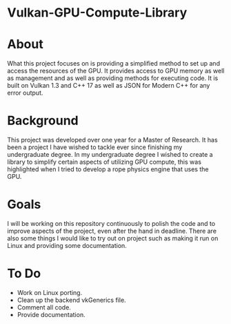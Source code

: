 # Vulkan-GPU-Compute-Library

# About
What this project focuses on is providing a simplified method to set up and access the resources of the GPU. It provides access to GPU memory as well as management and as well as providing methods for executing code. It is built on Vulkan 1.3 and C++ 17 as well as JSON for Modern C++ for any error output. 

# Background
This project was developed over one year for a Master of Research. It has been a project I have wished to tackle ever since finishing my undergraduate degree. In my undergraduate degree I wished to create a library to simplify certain aspects of utilizing GPU compute, this was highlighted when I tried to develop a rope physics engine that uses the GPU. 

# Goals
I will be working on this repository continuously to polish the code and to improve aspects of the project, even after the hand in deadline. There are also some things I would like to try out on project such as making it run on Linux and providing some documentation. 

# To Do
- Work on Linux porting.
- Clean up the backend vkGenerics file.
- Comment all code.
- Provide documentation.
